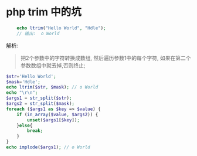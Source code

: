# php trim 中的坑

```php
    echo ltrim("Hello World", "Hdle");
    // 输出:  o World
```

解析:

> 把2个参数中的字符转换成数组, 然后遍历参数1中的每个字符, 如果在第二个参数数组中就去掉,否则终止;

```php
$str='Hello World';
$mask='Hdle';
echo ltrim($str, $mask); // o World
echo "\r\n";
$args1 = str_split($str);
$args2 = str_split($mask);
foreach ($args1 as $key => $value) {
    if (in_array($value, $args2)) {
        unset($args1[$key]);
    }else{
        break;
    }
}
echo implode($args1); // o World
```

